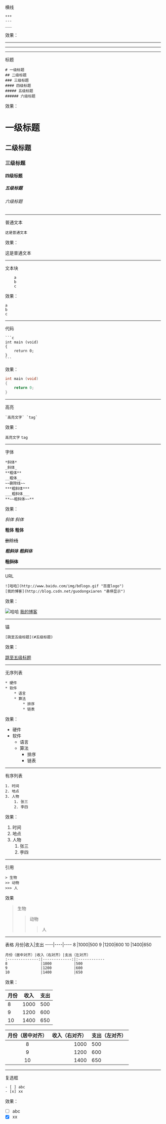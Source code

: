横线

    ***
    ---
    ___

效果：
***
---
___


标题

    # 一级标题
    ## 二级标题
    ### 三级标题
    #### 四级标题
    ##### 五级标题
    ###### 六级标题

效果：
# 一级标题
## 二级标题
### 三级标题
#### 四级标题
##### 五级标题
###### 六级标题


----------

普通文本

	这是普通文本

效果：

这是普通文本


----------

文本块

		a
		b
		c

效果：

	a
	b
	c

----------

代码

    ```c
    int main (void)
    {
    	return 0;
    }
    ```
效果：

```c
int main (void)
{
	return 0;
}
```

----------

高亮

    `高亮文字` `tag`

效果：
	
`高亮文字` `tag`


----------

字体

	*斜体*
	_斜体_
	**粗体**
	__粗体__
	~~删除线~~
	***粗斜体***
	___粗斜体___
	**~~粗斜体~~**

效果：

*斜体*
_斜体_

**粗体**
__粗体__

~~删除线~~

***粗斜体***
___粗斜体___

**~~粗斜体~~**

----------

URL

	![哈哈](http://www.baidu.com/img/bdlogo.gif "百度logo")
	[我的博客](http://blog.csdn.net/guodongxiaren "悬停显示")

效果：

![哈哈](http://www.baidu.com/img/bdlogo.gif "百度logo")
[我的博客](http://blog.csdn.net/guodongxiaren "悬停显示")


----------

锚

	[跳至五级标题](#五级标题)

效果：

[跳至五级标题](#五级标题)


----------

无序列表

	* 硬件
	* 软件
		* 语言
		* 算法
			* 排序
			* 链表
效果：

* 硬件
* 软件
	* 语言
	* 算法
		* 排序
		* 链表

----------

有序列表

	1. 时间
	2. 地点
	3. 人物
		1. 张三
		2. 李四

效果：

1. 时间
2. 地点
3. 人物
	1. 张三
	2. 李四

----------

引用

	> 生物
	>> 动物
	>>> 人

效果

> 生物
>> 动物
>>> 人

----------

表格
	月份|收入|支出
	----|----|----
	8   |1000|500
	9   |1200|600
	10  |1400|650
	
	
	月份（居中对齐）|收入（右对齐）|支出（左对齐）
	:--------------:|-------------:|:------------
	8               |1000          |500
	9               |1200          |600
	10              |1400          |650

效果：

月份|收入|支出
----|----|----
8   |1000|500
9   |1200|600
10  |1400|650


月份（居中对齐）|收入（右对齐）|支出（左对齐）
:--------------:|-------------:|:------------
8               |1000          |500
9               |1200          |600
10              |1400          |650


----------

复选框

	- [ ] abc
	- [x] xx

效果：

- [ ] abc
- [x] xx